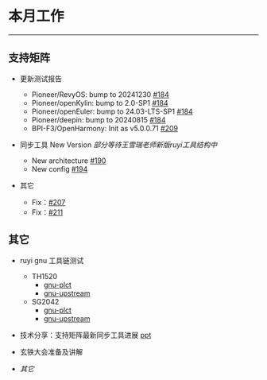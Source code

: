 # 本月工作

---

## 支持矩阵

- 更新测试报告
  - Pioneer/RevyOS: bump to 20241230 [#184](https://github.com/ruyisdk/support-matrix/pull/184)
  - Pioneer/openKylin: bump to 2.0-SP1 [#184](https://github.com/ruyisdk/support-matrix/pull/184)
  - Pioneer/openEuler: bump to 24.03-LTS-SP1 [#184](https://github.com/ruyisdk/support-matrix/pull/184)
  - Pioneer/deepin: bump to 20240815 [#184](https://github.com/ruyisdk/support-matrix/pull/184)
  - BPI-F3/OpenHarmony: Init as v5.0.0.71 [#209](https://github.com/ruyisdk/support-matrix/pull/209)
 
- 同步工具 New Version *部分等待王雪瑞老师新版ruyi工具结构中*
  - New architecture [#190](https://github.com/ruyisdk/support-matrix/pull/190)
  - New config  [#194](https://github.com/ruyisdk/support-matrix/pull/194)
 
- 其它
  - Fix：[#207](https://github.com/ruyisdk/support-matrix/pull/207)
  - Fix：[#211](https://github.com/ruyisdk/support-matrix/pull/212)
 

## 其它

- ruyi gnu 工具链测试
  - TH1520
    - [gnu-plct](https://github.com/QA-Team-lo/ruyisdk-gnu-tests/tree/main/gnu-plct/TH1520)
    - [gnu-upstream](https://github.com/QA-Team-lo/ruyisdk-gnu-tests/tree/main/gnu-upstream/TH1520)
  - SG2042
    - [gnu-plct](https://github.com/QA-Team-lo/ruyisdk-gnu-tests/tree/main/gnu-plct/SG2042)
    - [gnu-upstream](https://github.com/QA-Team-lo/ruyisdk-gnu-tests/tree/main/gnu-upstream/SG2042)
   
- 技术分享：支持矩阵最新同步工具进展 [ppt](https://github.com/wychlw/plct/tree/main/doc/support-matrix_ruyi-package_sync)

- 玄铁大会准备及讲解

- *其它*
